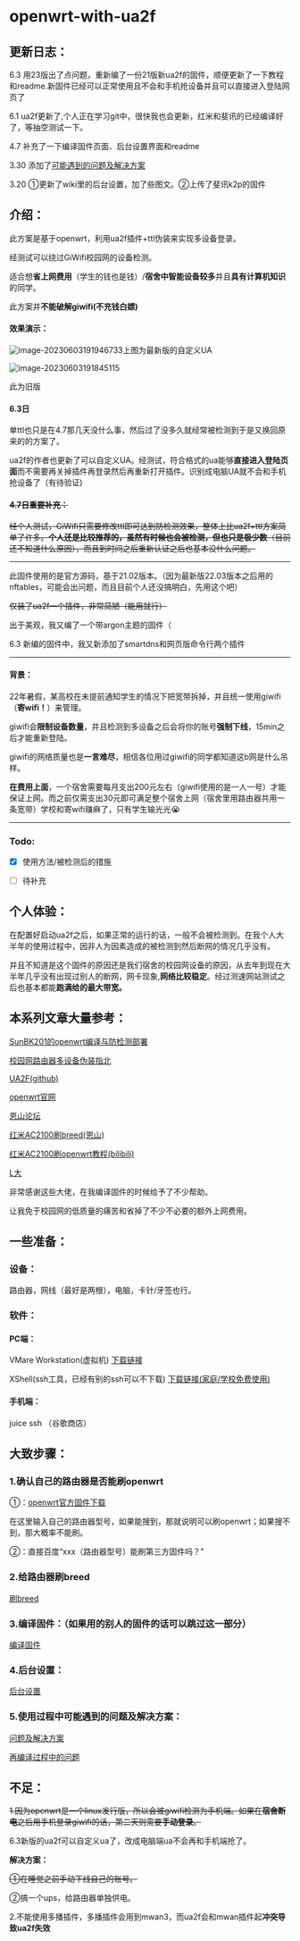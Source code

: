 # openwrt-with-ua2f

## 更新日志：

6.3  用23版出了点问题，重新编了一份21版新ua2f的固件，顺便更新了一下教程和readme.新固件已经可以正常使用且不会和手机抢设备并且可以直接进入登陆网页了

6.1  ua2f更新了,个人正在学习git中，很快我也会更新，红米和斐讯的已经编译好了，等抽空测试一下。

4.7   补充了一下编译固件页面、后台设置界面和readme

3.30 添加了[可能遇到的问题及解决方案](https://github.com/GiraffeLe/openwrt-with-ua2f/wiki/%E4%B8%80%E4%BA%9B%E5%8F%AF%E8%83%BD%E5%87%BA%E7%8E%B0%E7%9A%84%E9%97%AE%E9%A2%98%E5%8F%8A%E8%A7%A3%E5%86%B3%E6%96%B9%E6%A1%88)

3.20 ①更新了wiki里的后台设置，加了些图文。②上传了斐讯k2p的固件

## 介绍：

此方案是基于openwrt，利用ua2f插件+ttl伪装来实现多设备登录。

经测试可以绕过GiWifi校园网的设备检测。

适合想**省上网费用**（学生的钱也是钱）/**宿舍中智能设备较多**并且**具有计算机知识**的同学。

此方案并**不能破解giwifi(不充钱白嫖)**

#### 效果演示：

![image-20230603191946733](assets/image-20230603191946733.png)上图为最新版的自定义UA

![image-20230603191845115](assets/image-20230603191845115.png)

此为旧版

#### 6.3日

单ttl也只是在4.7那几天没什么事，然后过了没多久就经常被检测到于是又换回原来的的方案了。

ua2f的作者也更新了可以自定义UA。经测试，符合格式的ua能够**直接进入登陆页面**而不需要再关掉插件再登录然后再重新打开插件。识别成电脑UA就不会和手机抢设备了（有待验证)

#### ~~4.7日**重要补充**：~~

~~经个人测试，GiWifi只需要修改ttl即可达到防检测效果，整体上比ua2f+ttl方案简单了许多。**个人还是比较推荐的，**虽然有时候也会被检测，但也只是**极少数**（目前还不知道什么原因），而且到时间之后重新认证之后也基本没什么问题。~~


-----

此固件使用的是官方源码，基于21.02版本。（因为最新版22.03版本之后用的nftables，可能会出问题，而且目前个人还没搞明白，先用这个吧）

~~仅装了ua2f一个插件，非常简陋（能用就行）~~

出于美观，我又编了一个带argon主题的固件（

6.3  新编的固件中，我又新添加了smartdns和网页版命令行两个插件

---

#### 背景：

22年暑假，某高校在未提前通知学生的情况下把宽带拆掉，并且统一使用giwifi（**寄wifi！**）来管理。

giwifi会**限制设备数量**，并且检测到多设备之后会将你的账号**强制下线**，15min之后才能重新登陆。

giwifi的网络质量也是**一言难尽**，相信各位用过giwifi的同学都知道这b网是什么吊样。

**在费用上面**，一个宿舍需要每月支出200元左右（giwifi使用的是一人一号）才能保证上网。而之前仅需支出30元即可满足整个宿舍上网（宿舍里用路由器共用一条宽带）学校和寄wifi赚麻了，只有学生输光光😭

-----

### Todo:

- [X] 使用方法/被检测后的措施

- [ ] 待补充



## 个人体验：

在配置好启动ua2f之后，如果正常的运行的话，一般不会被检测到。在我个人大半年的使用过程中，因非人为因素造成的被检测到然后断网的情况几乎没有。

并且不知道是这个固件的原因还是我们宿舍的校园网设备的原因，从去年到现在大半年几乎没有出现过别人的断网，网卡现象,**网络比较稳定**。经过测速网站测试之后也基本都能**跑满给的最大带宽。**

## 本系列文章大量参考：

 [SunBK201的openwrt编译与防检测部署](https://sunbk201public.notion.site/sunbk201public/OpenWrt-f59ae1a76741486092c27bc24dbadc59)

[校园网路由器多设备伪装指北](https://learningman.top/archives/304) 

[UA2F(github)](https://github.com/Zxilly/UA2F)

[openwrt官网](openwrt.org)

[恩山论坛](https://www.right.com.cn/forum/forum.php)

[红米AC2100刷breed(恩山)](https://www.right.com.cn/forum/forum.php?mod=viewthread&tid=4066963&highlight=%CB%A2breed)

[红米AC2100刷openwrt教程(bilibili)](https://www.bilibili.com/read/cv18237601/)

[L大](https://github.com/coolsnowwolf/lede)

非常感谢这些大佬，在我编译固件的时候给予了不少帮助。

让我免于校园网的低质量的痛苦和省掉了不少不必要的额外上网费用。

## 一些准备：

### 设备：

路由器，网线（最好是两根），电脑，卡针/牙签也行。

### 软件：

#### PC端：

VMare Workstation(虚拟机) [下载链接](https://www.vmware.com/cn/products/workstation-player.html)

XShell(ssh工具，已经有别的ssh可以不下载) [下载链接(家庭/学校免费使用)](https://www.xshell.com/zh/xshell/)

#### 手机端：

juice ssh （谷歌商店）

## 大致步骤：

### 1.确认自己的路由器是否能刷openwrt

①：[openwrt官方固件下载](https://firmware-selector.openwrt.org/?version=22.03.3) 

在这里输入自己的路由器型号，如果能搜到，那就说明可以刷openwrt；如果搜不到，那大概率不能刷。

②：直接百度“xxx（路由器型号）能刷第三方固件吗？”

### 2.给路由器刷breed

[刷breed](./file/刷breed.md)

### 3.编译固件：（如果用的别人的固件的话可以跳过这一部分）

[编译固件](./file/openwrt固件编译.md)

### 4.后台设置：

 [后台设置](./file/后台设置.md)

### 5.使用过程中可能遇到的问题及解决方案：

[问题及解决方案](./file/一些可能出现的问题及解决方案.md)

[再编译过程中的问题](./file/再编译过程中的问题.md)

## 不足：

~~1.因为openwrt是一个linux发行版，所以会被giwifi检测为手机端。如果在**宿舍断电**之后用手机登录giwifi的话，第二天则需要**手动登录**。~~

6.3新版的ua2f可以自定义ua了，改成电脑端ua不会再和手机端抢了。

**解决方案：**

~~①在睡觉之前手动下线自己的账号。~~

②搞一个ups，给路由器单独供电。

2.不能使用多播插件，多播插件会用到mwan3，而ua2f会和mwan插件起**冲突导致ua2f失效**

